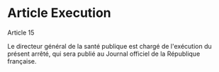 # Article Execution

Article 15

Le directeur général de la santé publique est chargé de l'exécution du présent arrêté, qui sera publié au Journal officiel de la République française.

